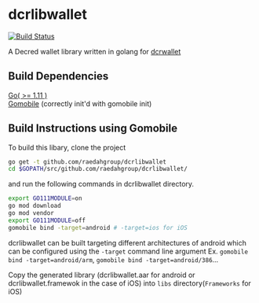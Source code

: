 # dcrlibwallet

[![Build Status](https://travis-ci.org/raedahgroup/dcrlibwallet.svg?branch=master)](https://travis-ci.org/raedahgroup/dcrlibwallet)

A Decred wallet library written in golang for [dcrwallet](https://github.com/decred/dcrwallet)

## Build Dependencies

[Go( >= 1.11 )](http://golang.org/doc/install)  
[Gomobile](https://github.com/golang/go/wiki/Mobile#tools) (correctly init'd with gomobile init)  

## Build Instructions using Gomobile

To build this libary, clone the project 

```bash
go get -t github.com/raedahgroup/dcrlibwallet
cd $GOPATH/src/github.com/raedahgroup/dcrlibwallet/
```
and run the following commands in dcrlibwallet directory.

```bash
export GO111MODULE=on
go mod download
go mod vendor
export GO111MODULE=off
gomobile bind -target=android # -target=ios for iOS
```

dcrlibwallet can be built targeting different architectures of android which can be configured using the `-target` command line argument Ex. `gomobile bind -target=android/arm`, `gomobile bind -target=android/386`...

Copy the generated library (dcrlibwallet.aar for android or dcrlibwallet.framewok in the case of iOS) into `libs` directory(`Frameworks` for iOS)
